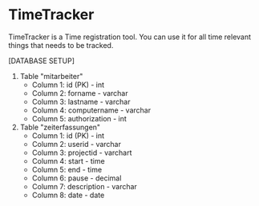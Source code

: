 # TimeTracker

TimeTracker is a Time registration tool. You can use it for all time relevant things that needs to be tracked.

[DATABASE SETUP]
1. Table "mitarbeiter"
   + Column 1: id (PK) - int
   + Column 2: forname - varchar
   + Column 3: lastname - varchar
   + Column 4: computername - varchar
   + Column 5: authorization - int
2. Table "zeiterfassungen"
   + Column 1: id (PK) - int
   + Column 2: userid - varchar
   + Column 3: projectid - varchart
   + Column 4: start - time
   + Column 5: end - time
   + Column 6: pause - decimal
   + Column 7: description - varchar
   + Column 8: date - date
